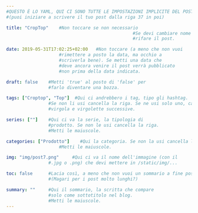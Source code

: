 ```yaml
---
#QUESTO È LO YAML, QUI CI SONO TUTTE LE IMPOSTAZIONI IMPLICITE DEL POST
#(puoi iniziare a scrivere il tuo post dalla riga 37 in poi)

title: "CropTop"    #Non toccare se non necessario
                                                #Se devi cambiare nome è meglio
                                                #rifare il post.

date: 2019-05-31T17:02:25+02:00   #Non toccare (a meno che non vuoi
                    #rimettere a posto la data, ma occhio a
                    #scriverla bene). Se metti una data che
                    #deve ancora venire il post verrà pubblicato
                    #non prima della data indicata.

draft: false    #Metti 'true' al posto di 'false' per
                #farlo diventare una bozza.

tags: ["Croptop", "Top"]  #Qui ci andrebbero i tag, tipo gli hashtag.
                #Se non li usi cancella la riga. Se ne usi solo uno, cancella
                #virgola e virgolette successive.

series: [""]    #Qui ci va la serie, la tipologia di
                #prodotto. Se non le usi cancella la riga.
                #Metti le maiuscole.

categories: ["Prodotto"]    #Qui la categoria. Se non la usi cancella la riga.
                    #Metti le maiuscole.

img: "img/post7.png"     #Qui ci va il nome dell'immagine (con il 
                #.jpg o .png) che devi mettere in /static/img/...

toc: false      #Lacia così, a meno che non vuoi un sommario a fine post
                #(Magari per i post molto lunghi?)

summary: ""     #Qui il sommario, la scritta che compare 
                #solo come sottotitolo nel blog.
                #Metti le maiuscole.
---
```

